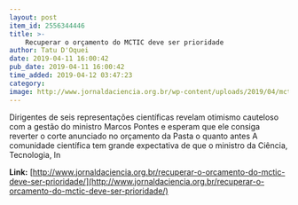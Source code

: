 ```yaml
---
layout: post
item_id: 2556344446
title: >-
    Recuperar o orçamento do MCTIC deve ser prioridade
author: Tatu D'Oquei
date: 2019-04-11 16:00:42
pub_date: 2019-04-11 16:00:42
time_added: 2019-04-12 03:47:23
category: 
image: http://www.jornaldaciencia.org.br/wp-content/uploads/2019/04/mcti-esplanada.jpg
---
```


Dirigentes de seis representações científicas revelam otimismo cauteloso com a gestão do ministro Marcos Pontes e esperam que ele consiga reverter o corte anunciado no orçamento da Pasta o quanto antes A comunidade científica tem grande expectativa de que o ministro da Ciência, Tecnologia, In

**Link:** [http://www.jornaldaciencia.org.br/recuperar-o-orcamento-do-mctic-deve-ser-prioridade/](http://www.jornaldaciencia.org.br/recuperar-o-orcamento-do-mctic-deve-ser-prioridade/)

